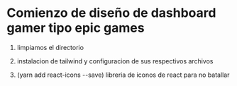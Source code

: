 # Comienzo de diseño de dashboard gamer tipo epic games

1. limpiamos el directorio

2. instalacion de tailwind y configuracion de sus respectivos archivos

3. (yarn add react-icons --save) libreria de iconos de react para no batallar
